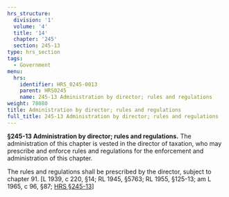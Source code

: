 ```yaml
---
hrs_structure:
  division: '1'
  volume: '4'
  title: '14'
  chapter: '245'
  section: 245-13
type: hrs_section
tags:
  - Government
menu:
  hrs:
    identifier: HRS_0245-0013
    parent: HRS0245
    name: 245-13 Administration by director; rules and regulations
weight: 78080
title: Administration by director; rules and regulations
full_title: 245-13 Administration by director; rules and regulations
---
```

**§245-13 Administration by director; rules and regulations.** The administration of this chapter is vested in the director of taxation, who may prescribe and enforce rules and regulations for the enforcement and administration of this chapter.

The rules and regulations shall be prescribed by the director, subject to chapter 91\. [L 1939, c 220, §14; RL 1945, §5763; RL 1955, §125-13; am L 1965, c 96, §87; [HRS §245-13](/title-14/chapter-245/section-245-13/)]